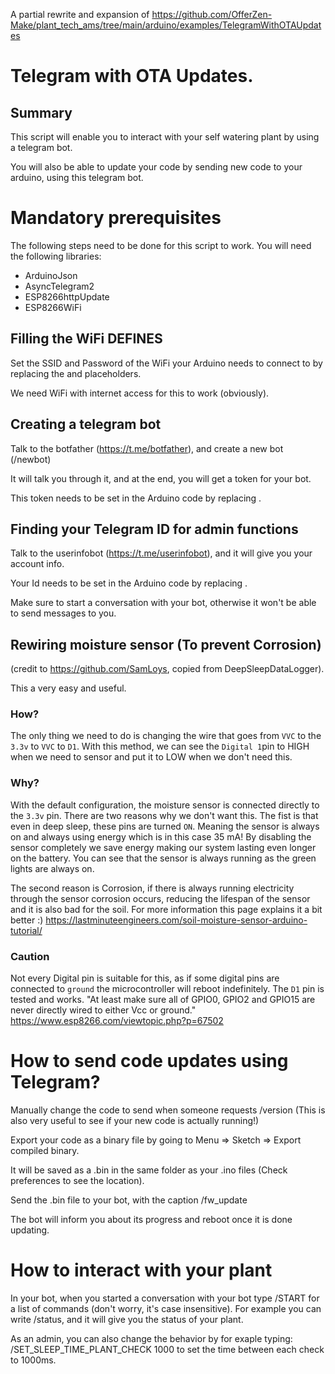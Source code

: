 A partial rewrite and expansion of https://github.com/OfferZen-Make/plant_tech_ams/tree/main/arduino/examples/TelegramWithOTAUpdates

# Telegram with OTA Updates.

## Summary
This script will enable you to interact with your self watering plant by using a telegram bot.

You will also be able to update your code by sending new code to your arduino, using this telegram bot.

# Mandatory prerequisites
The following steps need to be done for this script to work.
You will need the following libraries:
- ArduinoJson
- AsyncTelegram2
- ESP8266httpUpdate
- ESP8266WiFi


## Filling the WiFi DEFINES
Set the SSID and Password of the WiFi your Arduino needs to connect to by replacing the <SSID> and <wifi password> placeholders.

We need WiFi with internet access for this to work (obviously).

## Creating a telegram bot
Talk to the botfather (https://t.me/botfather), and create a new bot (/newbot)

It will talk you through it, and at the end, you will get a token for your bot.

This token needs to be set in the Arduino code by replacing <telegram bot id>.

## Finding your Telegram ID for admin functions
Talk to the userinfobot (https://t.me/userinfobot), and it will give you your account info.

Your Id needs to be set in the Arduino code by replacing <telegram id>.

Make sure to start a conversation with your bot, otherwise it won't be able to send messages to you.

## Rewiring moisture sensor (To prevent Corrosion)
(credit to https://github.com/SamLoys, copied from DeepSleepDataLogger).

This a very easy and useful.

### How?
The only thing we need to do is changing the wire that goes from `VVC` to the `3.3v` to `VVC` to `D1`. With this method, we can see the `Digital 1`pin to HIGH when we need to sensor and put it to LOW when we don't need this.

### Why?
With the default configuration, the moisture sensor is connected directly to the `3.3v` pin. There are two reasons why we don't want this. The fist is that even in deep sleep, these pins are turned `ON`. Meaning the sensor is always on and always using energy which is in this case 35 mA! By disabling the sensor completely we save energy making our system lasting even longer on the battery. You can see that the sensor is always running as the green lights are always on.

The second reason is Corrosion, if there is always running electricity through the sensor corrosion occurs, reducing the lifespan of the sensor and it is also bad for the soil. For more information this page explains it a bit better :) https://lastminuteengineers.com/soil-moisture-sensor-arduino-tutorial/

### Caution
Not every Digital pin is suitable for this, as if some digital pins are connected to `ground` the microcontroller will reboot indefinitely. The `D1` pin is tested and works.
"At least make sure all of GPIO0, GPIO2 and GPIO15 are never directly wired to either Vcc or ground." https://www.esp8266.com/viewtopic.php?p=67502

# How to send code updates using Telegram?
Manually change the code to send when someone requests /version (This is also very useful to see if your new code is actually running!)

Export your code as a binary file by going to Menu => Sketch => Export compiled binary.

It will be saved as a .bin in the same folder as your .ino files (Check preferences to see the location).

Send the .bin file to your bot, with the caption /fw_update

The bot will inform you about its progress and reboot once it is done updating.
  
  
# How to interact with your plant
In your bot, when you started a conversation with your bot type /START for a list of commands (don't worry, it's case insensitive).
For example you can write /status, and it will give you the status of your plant.

As an admin, you can also change the behavior by for exaple typing: /SET_SLEEP_TIME_PLANT_CHECK 1000 to set the time between each check to 1000ms.

 
